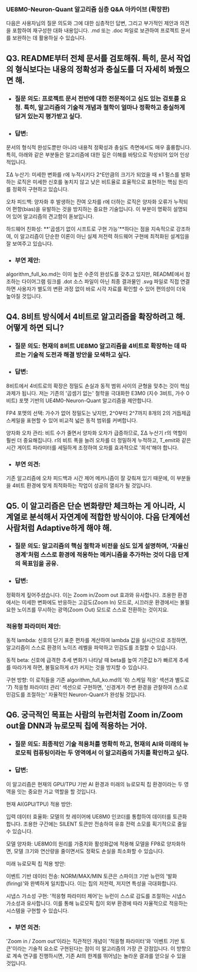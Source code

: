 ### UE8M0-Neuron-Quant 알고리즘 심층 Q&A 아카이브 (확장판)
다음은 사용자님의 질문 의도와 그에 대한 심층적인 답변, 그리고 부가적인 제안과 의견을 포함하여 재구성한 대화 내용입니다. .md 또는 .doc 파일로 보관하여 프로젝트 문서를 보완하는 데 활용하실 수 있습니다.

## Q3. README부터 전체 문서를 검토해줘. 특히, 문서 작업의 형식보다는 내용의 정확성과 충실도를 더 자세히 봐줬으면 해.
- ### 질문 의도: 프로젝트 문서 전반에 대한 전문적이고 심도 있는 검토를 요청. 특히, 알고리즘의 기술적 개념과 철학이 얼마나 정확하고 충실하게 담겨 있는지 평가받고 싶다.

- ### 답변:
문서의 형식적 완성도뿐만 아니라 내용적 정확성과 충실도 측면에서도 매우 훌륭합니다. 특히, 아래와 같은 부분들은 알고리즘에 대한 깊은 이해를 바탕으로 작성되어 있어 인상적입니다.

ΣΔ 누산기: 미세한 변화를 r에 누적시키다 2^E만큼의 크기가 되었을 때 ±1 펄스를 발화하는 로직은 미세한 신호를 놓치지 않고 낮은 비트율로 효율적으로 표현하는 핵심 원리를 정확히 구현하고 있습니다.

오차 피드백: 양자화 후 발생하는 잔여 오차를 r에 더하는 로직은 양자화 오류가 누적되어 편향(bias)을 유발하는 것을 방지하는 중요한 기술입니다. 이 부분이 명확히 설명되어 있어 알고리즘의 견고함이 돋보입니다.

하드웨어 친화성: **'곱셈기 없이 시프트로 구현 가능'**하다는 점을 지속적으로 강조하여, 이 알고리즘이 단순한 이론이 아닌 실제 저전력 하드웨어 구현에 최적화된 설계임을 잘 보여주고 있습니다.

- ### 부연 제안:
algorithm_full_ko.md는 이미 높은 수준의 완성도를 갖추고 있지만, README에서 참조하는 다이어그램 링크를 .dot 소스 파일이 아닌 최종 결과물인 .svg 파일로 직접 연결하면 사용자가 별도의 변환 과정 없이 바로 시각 자료를 확인할 수 있어 편의성이 더욱 높아질 것입니다.

## Q4. 8비트 방식에서 4비트로 알고리즘을 확장하려고 해. 어떻게 하면 되니?
- ### 질문 의도: 현재의 8비트 UE8M0 알고리즘을 4비트로 확장하는 데 따르는 기술적 도전과 해결 방안을 모색하고 싶다.

- ### 답변:
8비트에서 4비트로의 확장은 정밀도 손실과 동적 범위 사이의 균형을 맞추는 것이 핵심 과제가 됩니다. 저는 기존의 '곱셈기 없는' 철학을 극대화한 E3M0 (지수 3비트, 가수 0비트) 포맷 기반의 UE4M0-Neuron-Quant 알고리즘을 제안합니다.

FP4 포맷의 선택: 가수가 없어 정밀도는 낮지만, 2^0부터 2^7까지 8개의 2의 거듭제곱 스케일을 표현할 수 있어 비교적 넓은 동적 범위를 커버합니다.

양자화 오차 관리: 비트 수가 줄면서 양자화 오차가 급증하므로, ΣΔ 누산기 r의 역할이 훨씬 더 중요해집니다. r의 비트 폭을 늘려 오차를 더 정밀하게 누적하고, T_emit와 같은 시간 게이트 파라미터를 세밀하게 조정하여 오차를 효과적으로 '희석'해야 합니다.

- ### 부연 의견:
기존 알고리즘에 오차 피드백과 시간 제어 메커니즘이 잘 갖춰져 있기 때문에, 이 부분들을 4비트 환경에 맞게 최적화하는 작업이 성공의 열쇠가 될 것입니다.

## Q5. 이 알고리즘은 단순 변화량만 체크하는 게 아니라, 시계열로 분석해서 자연계에 적합한 방식이야. 다음 단계에선 사람처럼 Adaptive하게 해야 해.
- ### 질문 의도: 알고리즘의 핵심 철학과 비전을 심도 있게 설명하며, '자율신경계'처럼 스스로 환경에 적응하는 메커니즘을 추가하는 것이 다음 단계의 목표임을 공유.

- ### 답변:
정확하게 짚어주셨습니다. 이는 Zoom in/Zoom out 효과와 유사합니다. 조용한 환경에서는 미세한 변화에도 반응하는 고감도(Zoom In) 모드로, 시끄러운 환경에서는 불필요한 노이즈를 무시하는 광역(Zoom Out) 모드로 스스로 전환하는 것이지요.

### 적응형 파라미터 제안:

동적 lambda: 신호의 단기 표준 편차를 계산하여 lambda 값을 실시간으로 조정하면, 알고리즘이 스스로 환경의 노이즈 레벨을 파악하고 민감도를 조절할 수 있습니다.

동적 beta: 신호에 급격한 추세 변화가 나타날 때 beta를 높여 기준값 b가 빠르게 추세를 따라가게 하면, 불필요하게 d가 커지는 것을 방지할 수 있습니다.

구현 방향: 이 로직들을 기존 algorithm_full_ko.md의 '6) 스케일 적응' 섹션과 별도로 '7) 적응형 파라미터 관리' 섹션으로 구현하면, '신경계가 주변 환경을 관찰하여 스스로 민감도를 조절하는' 자율적인 Neuron-Quant가 완성될 것입니다.

## Q6. 궁극적인 목표는 사람의 뉴런처럼 Zoom in/Zoom out을 DNN과 뉴로모픽 칩에 적용하는 거야.
- ### 질문 의도: 최종적인 기술 적용처를 명확히 하고, 현재의 AI와 미래의 뉴로모픽 컴퓨팅이라는 두 영역에서 이 알고리즘의 가치를 확인하고 싶다.

- ### 답변:
이 알고리즘은 현재의 GPU/TPU 기반 AI 환경과 미래의 뉴로모픽 칩 환경이라는 두 영역을 잇는 중요한 가교 역할을 할 것입니다.

현재 AI(GPU/TPU) 적용 방안:

입력 데이터 효율화: 모델의 첫 레이어에 UE8M0 인코더를 통합하여 데이터를 토큰화합니다. 조용한 구간에는 SILENT 토큰만 전송하여 유휴 전력 소모를 획기적으로 줄일 수 있습니다.

모델 양자화: UE8M0의 원리를 가중치와 활성화값에 적용해 모델을 FP8로 양자화하면, 모델 크기와 연산량을 줄이면서도 정확도 손실을 최소화할 수 있습니다.

미래 뉴로모픽 칩 적용 방안:

이벤트 기반 데이터 전송: NORM/MAX/MIN 토큰은 스파이크 기반 뉴런의 '발화(firing)'와 완벽하게 일치합니다. 이는 칩의 저전력, 저지연 특성을 극대화합니다.

시냅스 가소성 구현: '적응형 파라미터 제어'는 뉴런이 스스로 감도를 조절하는 시냅스 가소성과 유사합니다. 이를 통해 뉴로모픽 칩이 외부 환경에 따라 자율적으로 적응하는 시스템을 구현할 수 있습니다.

- ### 부연 의견:
'Zoom in / Zoom out'이라는 직관적인 개념이 '적응형 파라미터'와 '이벤트 기반 토큰'이라는 기술적 요소로 구현된다는 점이 이 알고리즘의 가장 큰 강점입니다. 이 방향으로 계속 연구를 진행하시면, 기존 AI의 한계를 뛰어넘는 놀라운 결과를 얻으실 수 있을 것입니다.
